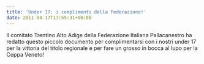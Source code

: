 ```yaml
---
title: 'Under 17: i complimenti della Federazione!'
date: 2011-04-17T17:55:31+00:00
---
```

Il comitato Trentino Alto Adige della Federazione Italiana Pallacanestro ha redatto questo piccolo documento per complimentarsi con i nostri under 17 per la vittoria del titolo regionale e per fare un grosso in bocca al lupo per la Coppa Veneto!
